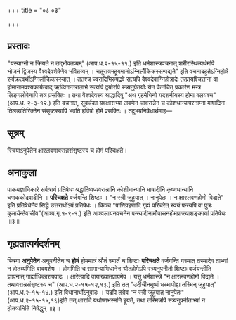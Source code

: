 +++
title = "०८ ०३"

+++
## प्रस्तावः
"यस्याग्नौ न क्रियते न तद्भोक्तव्यम्" (आप.ध.२-१५-११.) इति धर्मशास्त्रवचनात् शरीरस्थित्यर्थमपि भोजनं द्विजस्य वैश्वदेवशेषेणैव भवितव्यम् ।
चतूरात्रमहूयमानोऽग्निर्लौकिकस्सम्पद्यते" इति वचनादहुतेऽग्निहोत्रे सर्वक्रत्वर्थोऽग्निर्लौकिकस्स्यात् ।
ततश्च ज्वरादिभिरुपद्रवे सत्यपि वैश्वदेवाग्निहोत्रादेः तत्प्रायश्चित्तानां वा होमानामवश्यकार्यत्वाद् ऋत्विगन्तरालाभे सत्यपि द्वयोरपि स्त्र्यनुपेतयोः येन केनचित् प्रकारेण मन्त्र लिङ्गलोपेनापि तत्र प्रसक्तिः ।
तथा वैश्वदेवस्य श्राद्धादिषु "अथ गृहमेधिनो यदशनीयस्य होमा बलयश्च" (आप.ध. २-३-१२.) इति वचनात्, सुवर्चका यवक्षाराभ्यां लवणेन चावरान्नेन च कोशधान्यापरनाम्ना माषादिना तिलव्यतिरिक्तेन संसृष्टस्यापि भवति हविषो होमे प्रसक्तिः ।
तदुभयनिषेधार्थमाह—

## सूत्रम्
स्त्रियाऽनुपेतेन क्षारलवणावरान्नसंसृष्टस्य च होमं परिचक्षते।

## अनाकुला
पाकयज्ञाधिकारे सर्वत्रायं प्रतिषेधः श्रद्धादिष्वप्यवरान्नानि कोशीधान्यानि माषादीनि कृष्णधान्यानि चणककोद्रवादीनि ।
**परिचक्षते** वर्जयन्ति शिष्टाः ।
"न स्त्री जुहुयात् । नानुपेतः ।
न क्षारलवणहोमो विद्यते" इति प्रतिषेधेनैव सिद्धे उत्तरार्थोऽयं प्रतिषेधः ।
किञ्च "पाणिग्रहणादि गृह्यं परिचरेत् स्वयं पन्त्यपि वा पुत्रः कुमार्यन्तेवासीव"(आश्व.गृ.१-९-१.) इति आश्वलायनवचनेन पन्त्यादीनामौपासनहोमप्राप्त्याशङ्कायां प्रतिषेधः ॥३॥

## गृह्यतात्पर्यदर्शनम्
स्त्रिया **अनुपेतेन** अनुपनीतेन च **होमं** होममात्रं श्रौतं स्मार्तं च शिष्टाः **परिचक्षते** वर्जयन्ति यस्मात् तस्मादेव ताभ्यां न होतव्यमिति वाक्यशेषः ।
होममिति च सामान्याभिधानेन श्रौतहोमेऽपि स्त्र्यनुपनीतौ शिष्टाः वर्जयन्तीति ज्ञापनात् गार्ह्याधिकारापवादः ।
क्षारेत्यादि वायाख्यातप्रायमेव ।
यत्तु धर्मशास्त्रे "न क्षारलवणहोमो विद्यते ।
तथावरान्नसंसृष्टस्य च" (आप.ध.२-१५-१२,१३.) इति तत्
"उदीचीनमुष्णं भस्मापोह्य तस्मिन् जुहुयात्" (आप.ध.२-१५-१४.) इति विधानार्थोऽनुवादः ।
यदपि तत्रेव "न स्त्री जुहुयात् नानुपेतः" (आप.ध.२-१५-१५,१६)इति तत् क्षारादि यथोष्णभस्मनि हूयते, तथा तस्मिन्नपि स्त्र्यनुपनीताभ्यां न होतव्यमिति निषेद्धुम् ॥३॥
